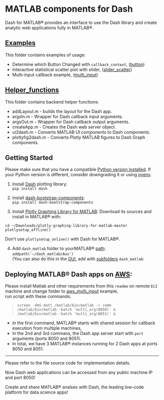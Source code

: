 # MATLAB components for Dash    

Dash for MATLAB® provides an interface to use the Dash library and create analytic web applications fully in MATLAB®.

## [Examples](https://github.com/plotly/dash_matlab/tree/main/Examples)

This folder contains examples of usage:
- Determine which Button Changed with `callback_context`, ([button](https://github.com/plotly/dash_matlab/tree/main/Examples/button))
- Interactive statistical scatter plot with slider, ([slider_scatter](https://github.com/plotly/dash_matlab/tree/main/Examples/slider_scatter))  
- Multi-input callback example, ([multi_input](https://github.com/plotly/dash_matlab/tree/main/Examples/multi_input))  

## [Helper_functions](https://github.com/plotly/dash_matlab/tree/main/helper_functions)

This folder contains backend helper functions:  
- addLayout.m - builds the layout for the Dash app.  
- argsIn.m - Wrapper for Dash callback input arguments.  
- argsOut.m - Wrapper for Dash callback output arguments.  
- createApp.m - Creates the Dash web server object.  
- ui2dash.m - Converts MATLAB UI components to Dash components.  
- plotlyfig2dash.m - Converts Plotly MATLAB figures to Dash Graph components.  

## Getting Started

Please make sure that you have a compatible [Python version installed](https://www.mathworks.com/content/dam/mathworks/mathworks-dot-com/support/sysreq/files/python-compatibility.pdf). If your Python version is different, consider downgrading it or using [pyenv]( https://github.com/pyenv/pyenv).

1. Install [Dash](https://github.com/plotly/dash) plotting library:  
`pip install dash`  

2. Install [dash-bootstrap-components](https://github.com/facultyai/dash-bootstrap-components):  
`pip install dash-bootstrap-components`

3. Install [Plotly Graphing Library for MATLAB](https://plotly.com/matlab/getting-started/):
Download its sources and install in MATLAB® with:  
```
cd ~/Downloads/plotly-graphing-library-for-matlab-master  
plotlysetup_offline()
```  
Don't use `plotlysetup_online()` with Dash for MATLAB®. 

4. Add `dash_matlab` folder to yourMATLAB® [path](https://www.mathworks.com/help/matlab/ref/addpath.html):  
`addpath('~/dash_matlab/Aux')`  
(You can also do this in the [GUI](https://ibb.co/HYgsPGL), add with [subfolders](https://ibb.co/tCgv3rC) `dash_matlab`:    

## Deploying MATLAB® Dash apps on [AWS](https://aws.amazon.com/console/):

Please install Matlab and other requirements from this `readme` on remote `EC2` machine and change folder to [aws_multi_input](https://github.com/plotly/dash_matlab/tree/main/Examples/aws_multi_input) example,  
run script with these commands:  

>`screen -dmS matt /matlab/bin/matlab -r comm`  
>`/matlab/bin/matlab -batch 'multi_arg(8050)' &`  
>`/matlab/bin/matlab -batch 'multi_arg(8051)' &` 

- In the first command, MATLAB® starts with shared session for callback execution from multiple machines,  
- In the 2nd and 3rd commans, the Dash app server start with `port` arguments (ports 8050 and 8051).  
- In total, we have 3 MATLAB® instances running for 2 Dash apps at ports 8050 and 8051.  

***

Please refer to the file source code for implementation details. 

Now Dash web applications can be accessed from any public machine IP and port 8050!  

Create and share MATLAB® analses with Dash, the leading low-code platform for data science apps!
